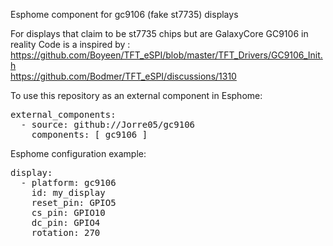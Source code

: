 Esphome component for gc9106 (fake st7735) displays

For displays that claim to be st7735 chips but are GalaxyCore GC9106 in reality
Code is a inspired by :<br>
  https://github.com/Boyeen/TFT_eSPI/blob/master/TFT_Drivers/GC9106_Init.h<br>
  https://github.com/Bodmer/TFT_eSPI/discussions/1310

To use this repository as an external component in Esphome:

<pre>
external_components:
  - source: github://Jorre05/gc9106
    components: [ gc9106 ] 
</pre>
Esphome configuration example:

<pre>
display:
  - platform: gc9106
    id: my_display
    reset_pin: GPIO5
    cs_pin: GPIO10
    dc_pin: GPIO4
    rotation: 270
</pre>
